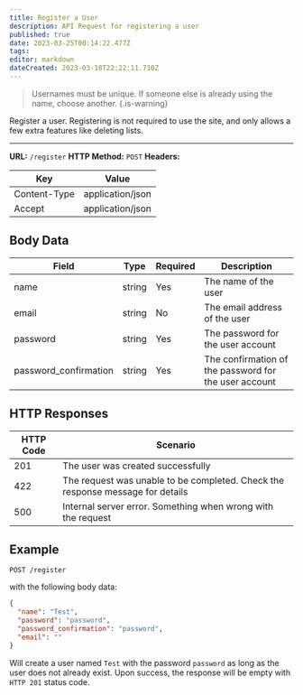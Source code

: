 ```yaml
---
title: Register a User
description: API Request for registering a user
published: true
date: 2023-03-25T00:14:22.477Z
tags: 
editor: markdown
dateCreated: 2023-03-18T22:22:11.710Z
---
```


> Usernames must be unique. If someone else is already using the name, choose another.
{.is-warning}

Register a user. Registering is not required to use the site, and only allows a few extra features like deleting lists.

___


**URL:** `/register`
**HTTP Method:** `POST`
**Headers:**

| Key | Value |
|-----|-------|
| Content-Type | application/json |
| Accept | application/json |


## Body Data

| Field |	Type | Required | Description |
|-------|------|----------|-------------|
| name  |string| Yes | The name of the user |
| email	|string| No |The email address of the user |
| password | string | Yes | The password for the user account |
| password_confirmation | string| Yes | The confirmation of the password for the user account |

## HTTP Responses

| HTTP Code | Scenario |
| ------- | -------- |
| 201       | The user was created successfully |
| 422       | The request was unable to be completed. Check the response message for details |
| 500       | Internal server error. Something when wrong with the request

## Example

`POST /register`

with the following body data:

```json
{
  "name": "Test",
  "password": "password",
  "password_confirmation": "password",
  "email": ""
}
```

Will create a user named `Test` with the password `password` as long as the user does not already exist. Upon success, the response will be empty with `HTTP 201` status code.